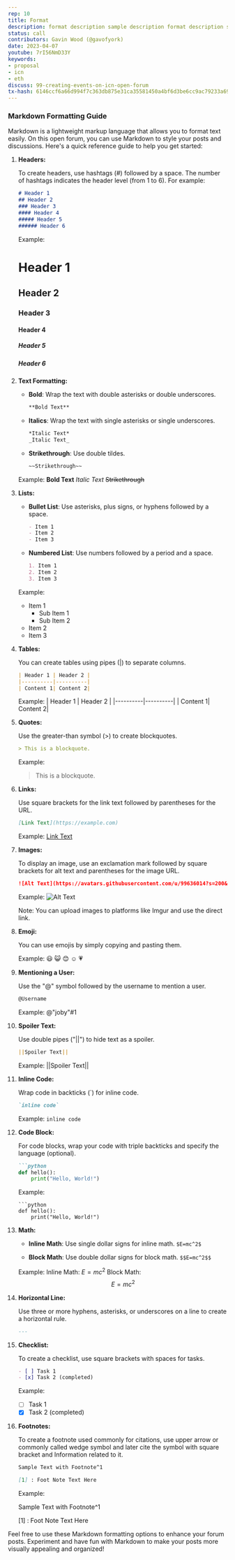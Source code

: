 ```yaml
---
rep: 10
title: Format
description: format description sample description format description sample description format description sample description
status: call
contributors: Gavin Wood (@gavofyork)
date: 2023-04-07
youtube: 7rI56NmD33Y
keywords:  
- proposal
- icn
- eth 
discuss: 99-creating-events-on-icn-open-forum
tx-hash: 6146ccf6a66d994f7c363db875e31ca35581450a4bf6d3be6cc9ac79233a69d9
---
```


### Markdown Formatting Guide

Markdown is a lightweight markup language that allows you to format text easily. On this open forum, you can use Markdown to style your posts and discussions. Here's a quick reference guide to help you get started:

1. **Headers:**

   To create headers, use hashtags (#) followed by a space. The number of hashtags indicates the header level (from 1 to 6). For example:

   ```markdown
   # Header 1
   ## Header 2
   ### Header 3
   #### Header 4
   ##### Header 5
   ###### Header 6
   ```

   Example:
   # Header 1
   ## Header 2
   ### Header 3
   #### Header 4
   ##### Header 5
   ##### Header 6

2. **Text Formatting:**

   - **Bold**: Wrap the text with double asterisks or double underscores.
     ```markdown
     **Bold Text**
     ```

   - **Italics**: Wrap the text with single asterisks or single underscores.
     ```markdown
     *Italic Text*
     _Italic Text_
     ```

   - **Strikethrough**: Use double tildes.
     ```markdown
     ~~Strikethrough~~
     ```

   Example:
   **Bold Text**
   *Italic Text*
   ~~Strikethrough~~

3. **Lists:**

   - **Bullet List**: Use asterisks, plus signs, or hyphens followed by a space.
     ```markdown
     - Item 1
     - Item 2
     - Item 3
     ```

   - **Numbered List**: Use numbers followed by a period and a space.
     ```markdown
     1. Item 1
     2. Item 2
     3. Item 3
     ```

   Example:

   - Item 1
       - Sub Item 1
       - Sub Item 2
   - Item 2
   - Item 3

4. **Tables:**

   You can create tables using pipes (|) to separate columns.
   ```markdown
   | Header 1 | Header 2 |
   |----------|----------|
   | Content 1| Content 2|
   ```

   Example:
   | Header 1 | Header 2 |
   |----------|----------|
   | Content 1| Content 2|

5. **Quotes:**

   Use the greater-than symbol (>) to create blockquotes.
   ```markdown
   > This is a blockquote.
   ```

   Example:
   > This is a blockquote.

6. **Links:**

   Use square brackets for the link text followed by parentheses for the URL.
   ```markdown
   [Link Text](https://example.com)
   ```

   Example:
   [Link Text](https://example.com)

7. **Images:**

   To display an image, use an exclamation mark followed by square brackets for alt text and parentheses for the image URL.
   ```markdown
   ![Alt Text](https://avatars.githubusercontent.com/u/99636014?s=200&v=4)
   ```

   Example:
   ![Alt Text](https://avatars.githubusercontent.com/u/99636014?s=200&v=4)

   Note: You can upload images to platforms like Imgur and use the direct link.

8. **Emoji:**

   You can use emojis by simply copying and pasting them.

   Example:
   😃  😺  😊  ☺️  💗 

9. **Mentioning a User:**

   Use the "@" symbol followed by the username to mention a user.
   ```markdown
   @Username
   ```

   Example:
   @"joby"#1

10. **Spoiler Text:**

    Use double pipes ("||") to hide text as a spoiler.
    ```markdown
    ||Spoiler Text||
    ```

    Example:
    ||Spoiler Text||

11. **Inline Code:**

    Wrap code in backticks (\`) for inline code.
    ```markdown
    `inline code`
    ```

    Example:
    `inline code`

12. **Code Block:**

    For code blocks, wrap your code with triple backticks and specify the language (optional).
    ```markdown
    ```python
    def hello():
        print("Hello, World!")
    ```

    Example:
    ```
    ```python
    def hello():
        print("Hello, World!")
    ```

13. **Math:**

    - **Inline Math**: Use single dollar signs for inline math.
      `$E=mc^2$`

    - **Block Math**: Use double dollar signs for block math.
      `$$E=mc^2$$`

    Example:
    Inline Math: $E=mc^2$
    Block Math:
    $$E=mc^2$$

14. **Horizontal Line:**

    Use three or more hyphens, asterisks, or underscores on a line to create a horizontal rule.
    ```markdown
    ---
    ```
15. **Checklist:**

    To create a checklist, use square brackets with spaces for tasks.
    ```markdown
    - [ ] Task 1
    - [x] Task 2 (completed)
    ```

    Example:
    - [ ] Task 1
    - [x] Task 2 (completed)

16. **Footnotes:**

    To create a footnote used commonly for citations, use upper arrow or commonly called wedge symbol and later cite the symbol with square bracket and Information related to it.
    ```markdown
    Sample Text with Footnote^1

    [1] : Foot Note Text Here
    ```

    Example:

      Sample Text with Footnote^1

      [1] : Foot Note Text Here
 
Feel free to use these Markdown formatting options to enhance your forum posts. Experiment and have fun with Markdown to make your posts more visually appealing and organized!